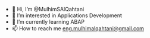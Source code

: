 - 👋 Hi, I’m @MulhimSAlQahtani
- 👀 I’m interested in Applications Development 
- 🌱 I’m currently learning ABAP  
- 📫 How to reach me  eng.mulhimalqahtani@gmail.com

<!---
MulhimSAlQahtani/MulhimSAlQahtani is a ✨ special ✨ repository because its `README.md` (this file) appears on your GitHub profile.
You can click the Preview link to take a look at your changes.
--->
